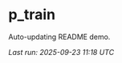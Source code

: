 # p_train

Auto-updating README demo.

<!--START_SECTION:status-->
_Last run: 2025-09-23 11:18 UTC_
<!--END_SECTION:status-->






























































































































































































































































































































































































































































































































































































































































































































